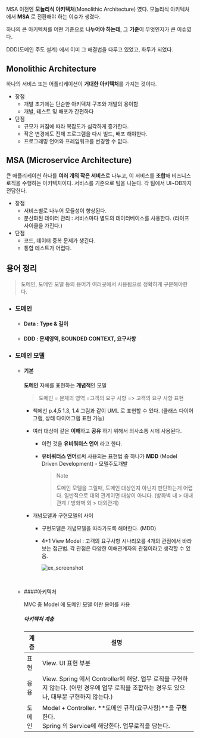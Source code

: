 # 

MSA 이전엔 **모놀리식 아키텍처**(Monolithic Architecture) 였다. 모놀리식 아키텍처에서 **MSA** 로 전환해야 하는 이슈가 생겼다. 

하나의 큰 아키텍처를 어떤 기준으로 **나누어야 하는데**,  그 **기준**이 무엇인지가 큰 이슈였다. 

DDD(도메인 주도 설계) 에서 이미 그 해결법을 다루고 있었고, 화두가 되었다.



## Monolithic Architecture

하나의 서비스 또는 어플리케이션이 **거대한 아키텍처**를 가지는 것이다. 

* 장점
  * 개발 초기에는 단순한 아키텍처 구조와 개발의 용이함
  * 개발, 테스트 및 배포가 간편하다
* 단점
  * 규모가 커짐에 따라 복잡도가 심각하게 증가한다.
  * 작은 변경에도 전체 프로그램을 다시 빌드, 배포 해야한다. 
  * 프로그래밍 언어와 프레임워크를 변경할 수 없다.



## MSA (Microservice Architecture)

큰 애플리케이션 하나를 **여러 개의 작은 서비스**로 나누고, 이 서비스를 **조합**해 비즈니스 로직을 수행하는 아키텍처이다. 
서비스를 기준으로 팀을 나눈다. 각 팀에서 UI~DB까지 전담한다. 

* 장점
  * 서비스별로 나누어 모듈성이 향상된다.
  * 분산화된 데이터 관리 : 서비스마다 별도의 데이터베이스를 사용한다. (라이프사이클을 가진다.)
* 단점 
  * 코드, 데이터 중복 문제가 생긴다.
  * 통합 테스트가 어렵다.







## 용어 정리 

>  도메인, 도메인 모델 등의 용어가 여러곳에서 사용됨으로 정확하게 구분해야한다.



* ###  도메인

  * ####  Data :  Type & 길이

  * #### DDD :  문제영역, BOUNDED CONTEXT, 요구사항



* ### 도메인 모델

  * ####  기본

    **도메인** 자체를 표현하는 **개념적**인 모델 

    > 도메인 = 문제의 영역 =고객의 요구 사항 => 고객의 요구 사항 표현

    - 책에선 p.4,5 1.3, 1.4 그림과 같이 UML 로 표현할 수 있다. (클래스 다이어그램, 상태 다이어그램 표현 가능)

    - 여러 대상이 같은 **이해**하고 **공유** 하기 위해서 의사소통 시에 사용된다. 

      - 이런 것을 **유비쿼터스 언어** 라고 한다.

      - **유비쿼터스 언어**로써 사용되는 표현법 중 하나가 **MDD** (Model Driven Development) - 모델주도개발

        > Note
        >
        > 도메인 모델을 그릴때, 도메인 대상인지 아닌지 판단하는게 어렵다. 일반적으로 대외 관계이면 대상이 아니다. (방화벽 내 > 대내관계 / 방화벽 외 > 대외관계)

    - 개념모델과 구현모델의 사이

      - 구현모델은 개념모델을 따라가도록 해야한다. (MDD)

      - 4+1 View Model : 고객의 요구사항 시나리오를 4개의 관점에서 바라보는 접근법. 각 관점은 다양한 이해관계자의 관점이라고 생각할 수 있음.

        ![ex_screenshot](https://mblogthumb-phinf.pstatic.net/20131108_135/eg_lim_1383920068506mkDpf_PNG/4%2B1_view_model_and_UML_views.png?type=w2)

        ​

  * ####아키텍처

    MVC 중 Model 에 도메인 모델 이란 용어를 사용

    ##### 아키텍처 계층

    | 계층   | 설명                                                         |
    | ------ | ------------------------------------------------------------ |
    | 표현   | View. UI 표현 부분                                           |
    | 응용   | View. Spring 에서 Controller에 해당. 업무 로직을 구현하지 않는다. (어떤 경우에 업무 로직을 조합하는 경우도 있으나, 대부분 구현하지 않는다.) |
    | 도메인 | Model + Controller. **도메인 규칙(요구사항)**을 **구현**한다. <br>Spring 의 Service에 해당한다. 업무로직을 담는다. |
